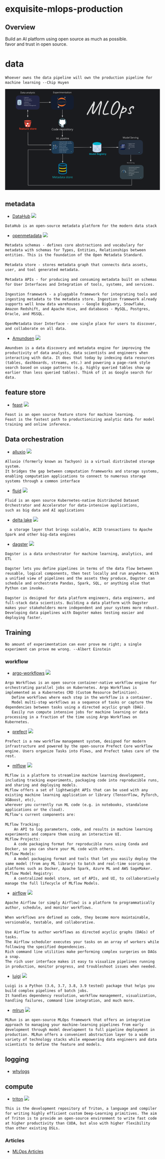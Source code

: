 # exquisite-mlops-production


## Overview
Build an AI platform using open source as much as possible.    
favor and trust in open source.    


# data
```
Whoever owns the data pipeline will own the production pipeline for machine learning --Chip Huyen
```


![MLOps sketch](assets/mlops.png)

## metadata
* [DataHub](https://github.com/linkedin/datahub) ![](https://img.shields.io/github/stars/linkedin/datahub.svg?style=social)
```
DataHub is an open-source metadata platform for the modern data stack
```
* [openmetadata](https://github.com/open-metadata/openmetadata) ![](https://img.shields.io/github/stars/open-metadata/openmetadata.svg?style=social)
```
Metadata schemas - defines core abstractions and vocabulary for metadata with schemas for Types, Entities, Relationships between entities. This is the foundation of the Open Metadata Standard.

Metadata store - stores metadata graph that connects data assets, user, and tool generated metadata.

Metadata APIs - for producing and consuming metadata built on schemas for User Interfaces and Integration of tools, systems, and services.

Ingestion framework - a pluggable framework for integrating tools and ingesting metadata to the metadata store. Ingestion framework already supports well know data warehouses - Google BigQuery, Snowflake, Amazon Redshift, and Apache Hive, and databases - MySQL, Postgres, Oracle, and MSSQL.

OpenMetadata User Interface - one single place for users to discover, and collaborate on all data.
```
* [Amundsen](https://github.com/amundsen-io/amundsen) ![](https://img.shields.io/github/stars/amundsen-io/amundsen.svg?style=social)
```
Amundsen is a data discovery and metadata engine for improving the productivity of data analysts, data scientists and engineers when interacting with data. It does that today by indexing data resources (tables, dashboards, streams, etc.) and powering a page-rank style search based on usage patterns (e.g. highly queried tables show up earlier than less queried tables). Think of it as Google search for data. 
```

## feature store
* [feast](https://github.com/feast-dev/feast)  ![](https://img.shields.io/github/stars/feast-dev/feast.svg?style=social)
```
Feast is an open source feature store for machine learning.
Feast is the fastest path to productionizing analytic data for model training and online inference.
```
## Data orchestration
* [alluxio](https://github.com/Alluxio/alluxio) ![](https://img.shields.io/github/stars/Alluxio/alluxio.svg?style=social)
```
Alluxio (formerly known as Tachyon) is a virtual distributed storage system.
It bridges the gap between computation frameworks and storage systems,
enabling computation applications to connect to numerous storage systems through a common interface
```
* [fluid](https://github.com/fluid-cloudnative/fluid) ![](https://img.shields.io/github/stars/fluid-cloudnative/fluid.svg?style=social)
```
Fluid is an open source Kubernetes-native Distributed Dataset Orchestrator and Accelerator for data-intensive applications,
such as big data and AI applications
```
* [delta lake](https://github.com/delta-io/delta) ![](https://img.shields.io/github/stars/delta-io/delta.svg?style=social)
```
  a storage layer that brings scalable, ACID transactions to Apache Spark and other big-data engines
```
* [dagster](https://github.com/dagster-io/dagster) ![](https://img.shields.io/github/stars/dagster-io/dagster.svg?style=social) 
```
Dagster is a data orchestrator for machine learning, analytics, and ETL

Dagster lets you define pipelines in terms of the data flow between reusable, logical components, then test locally and run anywhere. With a unified view of pipelines and the assets they produce, Dagster can schedule and orchestrate Pandas, Spark, SQL, or anything else that Python can invoke.

Dagster is designed for data platform engineers, data engineers, and full-stack data scientists. Building a data platform with Dagster makes your stakeholders more independent and your systems more robust. Developing data pipelines with Dagster makes testing easier and deploying faster.
```

## Training
```
No amount of experimentation can ever prove me right; a single experiment can prove me wrong. --Albert Einstein
```

### workflow
* [argo-workflows](https://github.com/argoproj/argo-workflows) ![](https://img.shields.io/github/stars/argoproj/argo-workflows.svg?style=social) 
```
Argo Workflows is an open source container-native workflow engine for orchestrating parallel jobs on Kubernetes. Argo Workflows is implemented as a Kubernetes CRD (Custom Resource Definition).
   Define workflows where each step in the workflow is a container.    
   Model multi-step workflows as a sequence of tasks or capture the dependencies between tasks using a directed acyclic graph (DAG).    
   Easily run compute intensive jobs for machine learning or data processing in a fraction of the time using Argo Workflows on Kubernetes.    
```

* [prefect](https://github.com/PrefectHQ/prefect) ![](https://img.shields.io/github/stars/PrefectHQ/prefect.svg?style=social)
```
Prefect is a new workflow management system, designed for modern infrastructure and powered by the open-source Prefect Core workflow engine. Users organize Tasks into Flows, and Prefect takes care of the rest.
```
* [mlflow](https://github.com/mlflow/mlflow) ![](https://img.shields.io/github/stars/mlflow/mlflow.svg?style=social)
```
MLflow is a platform to streamline machine learning development,   
including tracking experiments, packaging code into reproducible runs,  
and sharing and deploying models.     
MLflow offers a set of lightweight APIs that can be used with any existing machine learning application or library (TensorFlow, PyTorch, XGBoost, etc),       
wherever you currently run ML code (e.g. in notebooks, standalone applications or the cloud).     
MLflow's current components are:

MLflow Tracking:     
	An API to log parameters, code, and results in machine learning experiments and compare them using an interactive UI.
MLflow Projects:       
	A code packaging format for reproducible runs using Conda and Docker, so you can share your ML code with others.
MLflow Models:     
	A model packaging format and tools that let you easily deploy the same model (from any ML library) to batch and real-time scoring on platforms such as Docker, Apache Spark, Azure ML and AWS SageMaker.
MLflow Model Registry:      
	A centralized model store, set of APIs, and UI, to collaboratively manage the full lifecycle of MLflow Models.
```
* [airflow](https://github.com/apache/airflow) ![](https://img.shields.io/github/stars/apache/airflow.svg?style=social)
```
Apache Airflow (or simply Airflow) is a platform to programmatically author, schedule, and monitor workflows.

When workflows are defined as code, they become more maintainable, versionable, testable, and collaborative.

Use Airflow to author workflows as directed acyclic graphs (DAGs) of tasks.     
The Airflow scheduler executes your tasks on an array of workers while following the specified dependencies.      
Rich command line utilities make performing complex surgeries on DAGs a snap.     
The rich user interface makes it easy to visualize pipelines running in production, monitor progress, and troubleshoot issues when needed.
```

* [luigi](https://github.com/spotify/luigi) ![](https://img.shields.io/github/stars/spotify/luigi.svg?style=social)
```
Luigi is a Python (3.6, 3.7, 3.8, 3.9 tested) package that helps you build complex pipelines of batch jobs.      
It handles dependency resolution, workflow management, visualization, handling failures, command line integration, and much more.
```
* [mlrun](https://github.com/mlrun/mlrun) ![](https://img.shields.io/github/stars/mlrun/mlrun.svg?style=social)
```
MLRun is an open-source MLOps framework that offers an integrative approach to managing your machine-learning pipelines from early development through model development to full pipeline deployment in production. MLRun offers a convenient abstraction layer to a wide variety of technology stacks while empowering data engineers and data scientists to define the feature and models.
```
## logging
+ [whylogs](https://github.com/whylabs/whylogs)

## compute
+ [triton](https://github.com/openai/triton) ![](https://img.shields.io/github/stars/openai/triton.svg?style=social) 
```
This is the development repository of Triton, a language and compiler for writing highly efficient custom Deep-Learning primitives. The aim of Triton is to provide an open-source environment to write fast code at higher productivity than CUDA, but also with higher flexibility than other existing DSLs.
```
### Articles
+ [MLOps Articles](articles.md)
